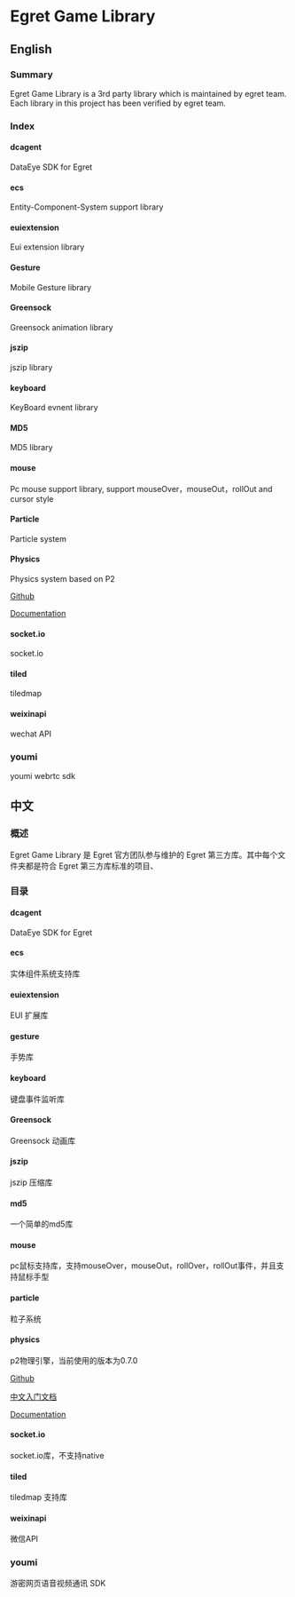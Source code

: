 Egret Game Library
==================

## English

### Summary
Egret Game Library is a 3rd party library which is maintained by egret team. Each library in this project has been verified by egret team.


### Index


#### dcagent
DataEye SDK for Egret

#### ecs
Entity-Component-System support library

#### euiextension
Eui extension library

#### Gesture
Mobile Gesture library

#### Greensock
Greensock animation library

#### jszip
jszip library

#### keyboard
KeyBoard evnent library

#### MD5
MD5 library

#### mouse
Pc mouse support library, support mouseOver，mouseOut，rollOut and cursor style

#### Particle
Particle system

#### Physics
Physics system based on P2

[Github](https://github.com/schteppe/p2.js)

[Documentation](http://schteppe.github.io/p2.js/docs/classes/FrictionEquation.html)

#### socket.io
socket.io

#### tiled
tiledmap

#### weixinapi
wechat API

### youmi
youmi webrtc sdk




## 中文

### 概述
Egret Game Library 是 Egret 官方团队参与维护的 Egret 第三方库。其中每个文件夹都是符合 Egret 第三方库标准的项目、


### 目录


#### dcagent
DataEye SDK for Egret

#### ecs 
实体组件系统支持库

#### euiextension
EUI 扩展库

#### gesture
手势库

#### keyboard
键盘事件监听库

#### Greensock
Greensock 动画库

#### jszip
jszip 压缩库

#### md5
一个简单的md5库

#### mouse
pc鼠标支持库，支持mouseOver，mouseOut，rollOver，rollOut事件，并且支持鼠标手型

#### particle
粒子系统

#### physics
p2物理引擎，当前使用的版本为0.7.0

[Github](https://github.com/schteppe/p2.js)

[中文入门文档](https://github.com/schteppe/p2.js/wiki/Chinese-wiki-%E4%B8%AD%E6%96%87%E7%BB%B4%E5%9F%BA)

[Documentation](http://schteppe.github.io/p2.js/docs/classes/FrictionEquation.html)

#### socket.io
socket.io库，不支持native

#### tiled
tiledmap 支持库

#### weixinapi
微信API

### youmi
游密网页语音视频通讯 SDK

